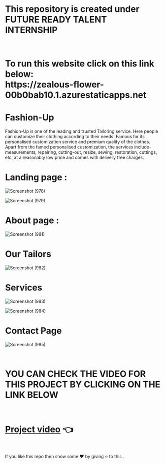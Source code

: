 # This repository is created under  FUTURE READY TALENT INTERNSHIP 
<br>
<h1>
To run this website  click on this link below: <br>
https://zealous-flower-00b0bab10.1.azurestaticapps.net
</h1>

#  Fashion-Up 

Fashion-Up is one of the leading and trusted Tailoring service. Here people can customize their clothing according to their needs. Famous for its personalised customization service and premium quality of the clothes. Apart from the famed personalised customization, the services include- measurements, repairing, cutting-out, resize, sewing, restoration, cuttings, etc, at a reasonably low price and comes with delivery free charges.

# Landing page : 

![Screenshot (978)](https://user-images.githubusercontent.com/90104572/176832416-e54143e6-6cab-427b-a79c-5102824e2cde.png)

![Screenshot (979)](https://user-images.githubusercontent.com/90104572/176832561-2d966145-7acd-4b45-83b4-0c492f00229e.png)


# About page :

![Screenshot (981)](https://user-images.githubusercontent.com/90104572/176832602-55aa7417-cea7-498b-b1bc-15f1a48c4f83.png)

# Our Tailors

![Screenshot (982)](https://user-images.githubusercontent.com/90104572/176832698-7d9bb568-6163-4eea-8e47-2151ff5babd2.png)


# Services 

![Screenshot (983)](https://user-images.githubusercontent.com/90104572/176832781-0c8e5551-4142-46d0-844d-92e74d5f73bb.png)

![Screenshot (984)](https://user-images.githubusercontent.com/90104572/176832822-d71371bb-f0a0-4240-985f-95c7b7b25819.png)


# Contact Page 

![Screenshot (985)](https://user-images.githubusercontent.com/90104572/176832949-b8716243-8a7f-42f4-b5ad-e4de38b211f1.png)


<br>

# YOU CAN CHECK THE VIDEO FOR THIS PROJECT BY CLICKING ON THE LINK BELOW
<br>

# [Project video](https://youtu.be/oj-5cx7IAtk)  👈

<br>

If you like this repo  then  show some ❤️ by giving ⭐ to this  . 
